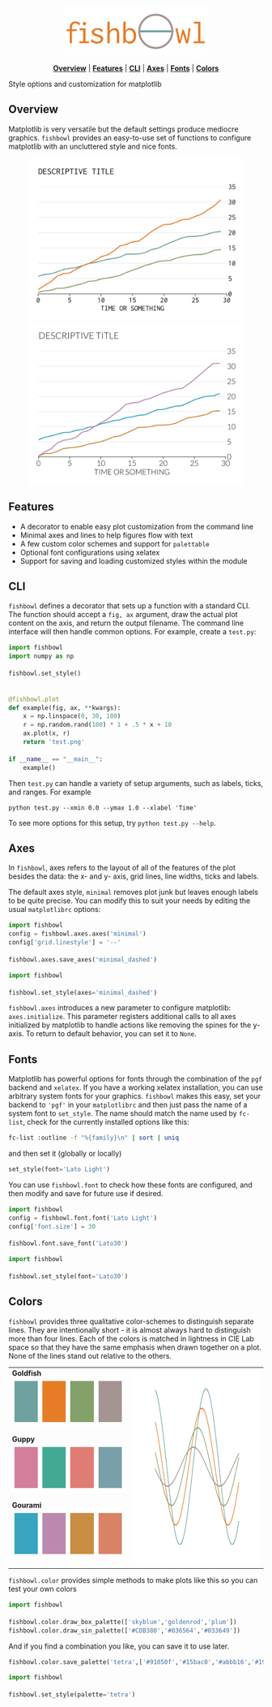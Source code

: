 <p align="center">
<img src="/docs/fishbowl.png" height="96">
</p>

<p align="center">
<b><a href="#overview">Overview</a></b>
|
<b><a href="#features">Features</a></b>
|
<b><a href="#cli">CLI</a></b>
|
<b><a href="#axes">Axes</a></b>
|
<b><a href="#fonts">Fonts</a></b>
|
<b><a href="#colors">Colors</a></b>
</p>

Style options and customization for matplotlib

## Overview

Matplotlib is very versatile but the default settings produce mediocre graphics. `fishbowl` provides an easy-to-use set of functions to configure matplotlib with an uncluttered style and nice fonts.

<p align="center">
<img src="/docs/example_goldfish_minimal_inconsolata.png" height="320">
<img src="/docs/example_gourami_minimal_latolight.png" height="320">
</p>

## Features
- A decorator to enable easy plot customization from the command line
- Minimal axes and lines to help figures flow with text
- A few custom color schemes and support for `palettable`
- Optional font configurations using xelatex
- Support for saving and loading customized styles within the module

## CLI
`fishbowl` defines a decorator that sets up a function with a standard CLI. The function should accept a `fig, ax` argument, draw the actual plot content on the axis, and return the output filename. The command line interface will then handle common options. For example, create a `test.py`:

```python
import fishbowl
import numpy as np

fishbowl.set_style()


@fishbowl.plot
def example(fig, ax, **kwargs):
    x = np.linspace(0, 30, 100)
    r = np.random.rand(100) * 1 + .5 * x + 10
    ax.plot(x, r)
    return 'test.png'

if __name__ == "__main__":
    example()
```

Then `test.py` can handle a variety of setup arguments, such as labels, ticks, and ranges. For example
```
python test.py --xmin 0.0 --ymax 1.0 --xlabel 'Time'
```

To see more options for this setup, try `python test.py --help`.

## Axes

In `fishbowl`, axes refers to the layout of all of the features of the plot besides the data: the x- and y- axis, grid lines, line widths, ticks and labels.

The default axes style, `minimal` removes plot junk but leaves enough labels to be quite precise. You can modify this to suit your needs by editing the usual `matplotlibrc` options:

```python
import fishbowl
config = fishbowl.axes.axes('minimal')
config['grid.linestyle'] = '--'

fishbowl.axes.save_axes('minimal_dashed')
```

```python
import fishbowl

fishbowl.set_style(axes='minimal_dashed')
```

`fishbowl.axes` introduces a new parameter to configure matplotlib: `axes.initialize`. This parameter registers additional calls to all axes initialized by matplotlib to handle actions like removing the spines for the y-axis. To return to default behavior, you can set it to `None`.

## Fonts

Matplotlib has powerful options for fonts through the combination of the `pgf` backend and `xelatex`. If you have a working xelatex installation, you can use arbitrary system fonts for your graphics. `fishbowl` makes this easy, set your backend to `'pgf'` in your `matplotlibrc` and then just pass the name of a system font to `set_style`. The name should match the name used by `fc-list`, check for the currently installed options like this:

```bash
fc-list :outline -f "%{family}\n" | sort | uniq
```

and then set it (globally or locally)

```python
set_style(font='Lato Light')
```

You can use `fishbowl.font` to check how these fonts are configured, and then modify and save for future use if desired.

```python
import fishbowl
config = fishbowl.font.font('Lato Light')
config['font.size'] = 30

fishbowl.font.save_font('Lato30')
```

```python
import fishbowl

fishbowl.set_style(font='Lato30')
```


## Colors

`fishbowl` provides three qualitative color-schemes to distinguish separate lines. They are intentionally short - it is almost always hard to distinguish more than four lines. Each of the colors is matched in lightness in CIE Lab space so that they have the same emphasis when drawn together on a plot. None of the lines stand out relative to the others.

<table style="border: 0px">
<tr>
  <td>
  <b>Goldfish</b><br>
  <img src="/docs/goldfish.png" height="96"><br>

  <b>Guppy</b><br>
  <img src="/docs/guppy.png" height="96"><br>

  <b>Gourami</b><br>
  <img src="/docs/gourami.png" height="96"><br>
  </td>
  <td>
  <img src="/docs/lines.gif" height="384">
  </td>
</tr>
</table>

`fishbowl.color` provides simple methods to make plots like this so you can test your own colors

```python
import fishbowl

fishbowl.color.draw_box_palette(['skyblue','goldenrod','plum'])
fishbowl.color.draw_sin_palette(['#CDB380','#036564','#033649'])
```

And if you find a combination you like, you can save it to use later.

```python
fishbowl.color.save_palette('tetra',['#91050f','#15bac0','#abbb16','#191800'])
```

```python
import fishbowl

fishbowl.set_style(palette='tetra')
```


